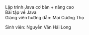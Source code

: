 Lập trình Java cơ bản + nâng cao </br>
Bài tập về Java</br>
Giảng viên hướng dẫn: Mai Cường Thọ</br>

Sinh viên: Nguyễn Văn Hải Long
